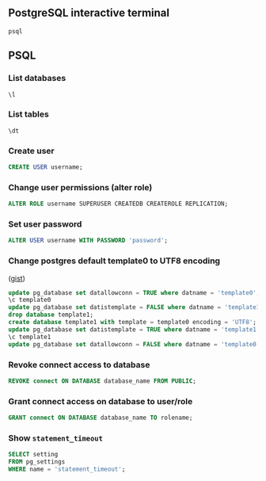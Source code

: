## PostgreSQL interactive terminal

```
psql
```

## PSQL

### List databases

```
\l
```

### List tables

```
\dt
```

### Create user

```sql
CREATE USER username;
```

### Change user permissions (alter role)

```sql
ALTER ROLE username SUPERUSER CREATEDB CREATEROLE REPLICATION;
```

### Set user password

```sql
ALTER USER username WITH PASSWORD 'password';
```

### Change postgres default template0 to UTF8 encoding

([gist](https://gist.github.com/ffmike/877447))

```sql
update pg_database set datallowconn = TRUE where datname = 'template0';
\c template0
update pg_database set datistemplate = FALSE where datname = 'template1';
drop database template1;
create database template1 with template = template0 encoding = 'UTF8';
update pg_database set datistemplate = TRUE where datname = 'template1';
\c template1
update pg_database set datallowconn = FALSE where datname = 'template0';
```

### Revoke connect access to database

```sql
REVOKE connect ON DATABASE database_name FROM PUBLIC;
```

### Grant connect access on database to user/role

```sql
GRANT connect ON DATABASE database_name TO rolename;
```

### Show `statement_timeout`

```sql
SELECT setting
FROM pg_settings
WHERE name = 'statement_timeout';
```
